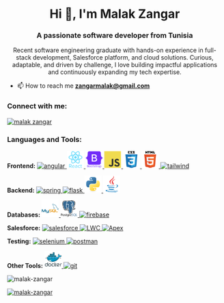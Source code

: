 <h1 align="center">Hi 👋, I'm Malak Zangar</h1>
<h3 align="center">A passionate software developer from Tunisia</h3>
<p align="center">
  Recent software engineering graduate with hands-on experience in full-stack development, Salesforce platform, and cloud solutions. 
  Curious, adaptable, and driven by challenge, I love building impactful applications and continuously expanding my tech expertise.
</p>

- 📫 How to reach me **zangarmalak@gmail.com**

<h3 align="left">Connect with me:</h3>
<p align="left">
<a href="https://linkedin.com/in/zangar-malak" target="blank"><img align="center" src="https://raw.githubusercontent.com/rahuldkjain/github-profile-readme-generator/master/src/images/icons/Social/linked-in-alt.svg" alt="malak zangar" height="30" width="40" /></a>
</p>


<h3 align="left">Languages and Tools:</h3>

<p align="left"><strong>Frontend:</strong>  
<a href="https://angular.io" target="_blank" rel="noreferrer"> 
  <img src="https://angular.io/assets/images/logos/angular/angular.svg" alt="angular" width="40" height="40"/> 
</a>  
  <a href="https://reactjs.org/" target="_blank" rel="noreferrer"> 
  <img src="https://raw.githubusercontent.com/devicons/devicon/master/icons/react/react-original-wordmark.svg" alt="react" width="40" height="40"/> 
</a>  
<a href="https://getbootstrap.com" target="_blank" rel="noreferrer"> 
  <img src="https://raw.githubusercontent.com/devicons/devicon/master/icons/bootstrap/bootstrap-plain-wordmark.svg" alt="bootstrap" width="40" height="40"/> 
</a>  
  <a href="https://developer.mozilla.org/en-US/docs/Web/JavaScript" target="_blank" rel="noreferrer"> <img src="https://raw.githubusercontent.com/devicons/devicon/master/icons/javascript/javascript-original.svg" alt="javascript" width="40" height="40"/> </a>
<a href="https://www.w3schools.com/css/" target="_blank" rel="noreferrer"> 
  <img src="https://raw.githubusercontent.com/devicons/devicon/master/icons/css3/css3-original-wordmark.svg" alt="css3" width="40" height="40"/> 
</a>  
<a href="https://developer.mozilla.org/en-US/docs/Web/HTML" target="_blank" rel="noreferrer"> 
  <img src="https://raw.githubusercontent.com/devicons/devicon/master/icons/html5/html5-original-wordmark.svg" alt="html5" width="40" height="40"/> 
</a>  

<a href="https://tailwindcss.com/" target="_blank" rel="noreferrer"> 
  <img src="https://www.vectorlogo.zone/logos/tailwindcss/tailwindcss-icon.svg" alt="tailwind" width="40" height="40"/> 
</a>
</p>

<p align="left"><strong>Backend:</strong>  
<a href="https://spring.io/" target="_blank" rel="noreferrer"> 
  <img src="https://www.vectorlogo.zone/logos/springio/springio-icon.svg" alt="spring" width="40" height="40"/> 
</a>  
<a href="https://flask.palletsprojects.com/" target="_blank" rel="noreferrer"> 
  <img src="https://encrypted-tbn0.gstatic.com/images?q=tbn:ANd9GcTmD38KsMgEwahtWc_Nfs5ZVktP9dBc36MUZA&s" alt="flask" width="40" height="40"/> 
</a>  
<a href="https://www.python.org" target="_blank" rel="noreferrer"> 
  <img src="https://raw.githubusercontent.com/devicons/devicon/master/icons/python/python-original.svg" alt="python" width="40" height="40"/> 
</a>  
<a href="https://www.java.com" target="_blank" rel="noreferrer"> 
  <img src="https://raw.githubusercontent.com/devicons/devicon/master/icons/java/java-original.svg" alt="java" width="40" height="40"/> 
</a>  
</p>

<p align="left"><strong>Databases:</strong>  
<a href="https://www.mysql.com/" target="_blank" rel="noreferrer"> 
  <img src="https://raw.githubusercontent.com/devicons/devicon/master/icons/mysql/mysql-original-wordmark.svg" alt="mysql" width="40" height="40"/> 
</a>  
<a href="https://www.postgresql.org" target="_blank" rel="noreferrer"> 
  <img src="https://raw.githubusercontent.com/devicons/devicon/master/icons/postgresql/postgresql-original-wordmark.svg" alt="postgresql" width="40" height="40"/> 
</a>  
<a href="https://firebase.google.com/" target="_blank" rel="noreferrer"> 
  <img src="https://www.vectorlogo.zone/logos/firebase/firebase-icon.svg" alt="firebase" width="40" height="40"/> 
</a>  
</p>

<p align="left"><strong>Salesforce:</strong>  
<a href="https://developer.salesforce.com/" target="_blank" rel="noreferrer"> 
  <img src="https://www.sparkplug.ai/wp-content/uploads/2023/10/salesforce-logo.png" alt="salesforce" width="40" height="40"/> 
</a>  
<a href="https://developer.salesforce.com/docs/component-library/documentation/en/lwc" target="_blank" rel="noreferrer"> 
  <img src="https://res.cloudinary.com/startup-grind/image/upload/c_fill,dpr_2.0,f_auto,g_center,q_auto:good/v1/gcs/platform-data-salesforce/events/lwc%20%281%29.png" alt="LWC" width="40" height="40"/> 
</a>  
<a href="https://developer.salesforce.com/docs/atlas.en-us.apexcode.meta/apexcode/apex_intro.htm" target="_blank" rel="noreferrer"> 
  <img src="https://cdn.worldvectorlogo.com/logos/apex.svg" alt="Apex" width="40" height="40"/> 
</a>  
</p>

<p align="left"><strong>Testing:</strong>  
<a href="https://www.selenium.dev" target="_blank" rel="noreferrer"> 
  <img src="https://raw.githubusercontent.com/detain/svg-logos/780f25886640cef088af994181646db2f6b1a3f8/svg/selenium-logo.svg" alt="selenium" width="40" height="40"/> 
</a>  
  <a href="https://www.postman.com" target="_blank" rel="noreferrer"> 
  <img src="https://www.vectorlogo.zone/logos/getpostman/getpostman-icon.svg" alt="postman" width="40" height="40"/> 
</a> 
</p>

<p align="left"><strong>Other Tools:</strong>  
<a href="https://www.docker.com/" target="_blank" rel="noreferrer"> 
  <img src="https://raw.githubusercontent.com/devicons/devicon/master/icons/docker/docker-original-wordmark.svg" alt="docker" width="40" height="40"/> 
</a>  
<a href="https://git-scm.com/" target="_blank" rel="noreferrer"> 
  <img src="https://www.vectorlogo.zone/logos/git-scm/git-scm-icon.svg" alt="git" width="40" height="40"/> 
</a>  
 
</p>




<p><img align="left" src="https://github-readme-stats.vercel.app/api/top-langs?username=malak-zangar&show_icons=true&locale=en&layout=compact" alt="malak-zangar" /></p>

<br/>
<p align="left"> <a href="https://github.com/ryo-ma/github-profile-trophy"><img src="https://github-profile-trophy.vercel.app/?username=malak-zangar" alt="malak-zangar" /></a> </p>


